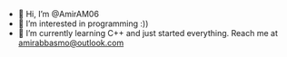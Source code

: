 - 👋 Hi, I’m @AmirAM06
- 👀 I’m interested in programming :))
- 🌱 I’m currently learning C++ and just started everything.
Reach me at amirabbasmo@outlook.com

<!---
AmirAM06/AmirAM06 is a ✨ special ✨ repository because its `README.md` (this file) appears on your GitHub profile.
You can click the Preview link to take a look at your changes.
--->
